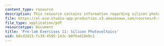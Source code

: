 ```yaml
---
content_type: resource
description: This resource contains information regarding silicon photovoltaics.
file: https://ol-ocw-studio-app-production.s3.amazonaws.com/courses/6-s079-nanomaker-spring-2013/b0cd2d15fc394595143cb0f6ad19e9c1_MIT6_S079S13_prelab11.pdf
file_type: application/pdf
resourcetype: Document
title: 'Pre-lab Exercises 11: Silicon Photovoltaics'
uid: b0cd2d15-fc39-4595-143c-b0f6ad19e9c1
---
```

